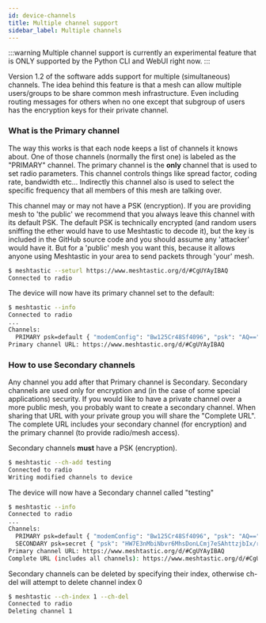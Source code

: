 ```yaml
---
id: device-channels
title: Multiple channel support
sidebar_label: Multiple channels
---
```


:::warning
Multiple channel support is currently an experimental feature that is ONLY supported by the Python CLI and WebUI right now.
:::

Version 1.2 of the software adds support for multiple (simultaneous) channels. The idea behind this feature is that a mesh can allow multiple users/groups to be share common mesh infrastructure. Even including routing messages for others when no one except that subgroup of users has the encryption keys for their private channel.

### What is the Primary channel

The way this works is that each node keeps a list of channels it knows about. One of those channels (normally the first one) is labeled as the "PRIMARY" channel. The primary channel is the **only** channel that is used to set radio parameters. This channel controls things like spread factor, coding rate, bandwidth etc... Indirectly this channel also is used to select the specific frequency that all members of this mesh are talking over.

This channel may or may not have a PSK (encryption). If you are providing mesh to 'the public' we recommend that you always leave this channel with its default PSK. The default PSK is technically encrypted (and random users sniffing the ether would have to use Meshtastic to decode it), but the key is included in the GitHub source code and you should assume any 'attacker' would have it. But for a 'public' mesh you want this, because it allows anyone using Meshtastic in your area to send packets through 'your' mesh.

```bash title="Setting default channel"
$ meshtastic --seturl https://www.meshtastic.org/d/#CgUYAyIBAQ
Connected to radio
```

The device will now have its primary channel set to the default:

```bash title="Expected output"
$ meshtastic --info
Connected to radio
...
Channels:
  PRIMARY psk=default { "modemConfig": "Bw125Cr48Sf4096", "psk": "AQ==" }
Primary channel URL: https://www.meshtastic.org/d/#CgUYAyIBAQ
```

### How to use Secondary channels

Any channel you add after that Primary channel is Secondary. Secondary channels are used only for encryption and (in the case of some special applications) security. If you would like to have a private channel over a more public mesh, you probably want to create a secondary channel. When sharing that URL with your private group you will share the "Complete URL". The complete URL includes your secondary channel (for encryption) and the primary channel (to provide radio/mesh access).

Secondary channels **must** have a PSK (encryption).

```bash title="Adding a channel called testing"
$ meshtastic --ch-add testing
Connected to radio
Writing modified channels to device
```

The device will now have a Secondary channel called "testing"

```bash title="Expected output"
$ meshtastic --info
Connected to radio
...
Channels:
  PRIMARY psk=default { "modemConfig": "Bw125Cr48Sf4096", "psk": "AQ==" }
  SECONDARY psk=secret { "psk": "HW7E3nMbiNbvr6MhsDonLCmj7eSAhttzjbIx/r5OQmg=", "name": "testing" }
Primary channel URL: https://www.meshtastic.org/d/#CgUYAyIBAQ
Complete URL (includes all channels): https://www.meshtastic.org/d/#CgUYAyIBAQopIiAdbsTecxuI1u-voyGwOicsKaPt5ICG23ONsjH-vk5CaCoFYWRtaW4
```

Secondary channels can be deleted by specifying their index, otherwise ch-del will attempt to delete channel index 0

```bash title="Deleting a secondary channel"
$ meshtastic --ch-index 1 --ch-del
Connected to radio
Deleting channel 1
```

